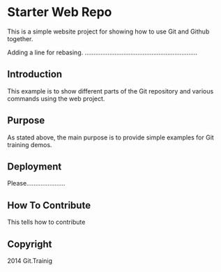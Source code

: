 # Starter Web Repo

This is a simple website project for showing how to use Git and Github together.

Adding a line for rebasing.
................................................................


## Introduction

This example is to show different parts of the Git repository and various commands using the web project.

## Purpose

As stated above, the main purpose is to provide simple examples for Git training demos.

## Deployment

Please......................

## How To Contribute

This tells how to contribute

## Copyright

2014 Git.Trainig


